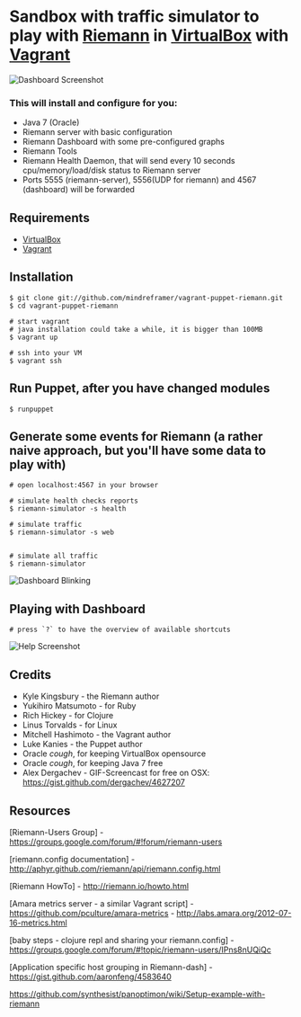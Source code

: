 # Sandbox with traffic simulator to play with [Riemann] in [VirtualBox] with [Vagrant]



![Dashboard Screenshot](https://raw.github.com/mindreframer/vagrant-puppet-riemann/master/pics/dashboard_screenshot.png)


### This will install and configure for you:

  - Java 7 (Oracle)
  - Riemann server with basic configuration
  - Riemann Dashboard with some pre-configured graphs
  - Riemann Tools
  - Riemann Health Daemon, that will send every 10 seconds cpu/memory/load/disk status to Riemann server
  - Ports 5555 (riemann-server), 5556(UDP for riemann) and 4567 (dashboard) will be forwarded



## Requirements
  - [VirtualBox]
  - [Vagrant]


## Installation

    $ git clone git://github.com/mindreframer/vagrant-puppet-riemann.git
    $ cd vagrant-puppet-riemann

    # start vagrant
    # java installation could take a while, it is bigger than 100MB
    $ vagrant up

    # ssh into your VM
    $ vagrant ssh


## Run Puppet, after you have changed modules

    $ runpuppet

## Generate some events for Riemann (a rather naive approach, but you'll have some data to play with)
    # open localhost:4567 in your browser

    # simulate health checks reports
    $ riemann-simulator -s health

    # simulate traffic
    $ riemann-simulator -s web


    # simulate all traffic
    $ riemann-simulator


![Dashboard Blinking](https://raw.github.com/mindreframer/vagrant-puppet-riemann/master/pics/dashboard_blinking.gif)



## Playing with Dashboard

    # press `?` to have the overview of available shortcuts

![Help Screenshot](https://raw.github.com/mindreframer/vagrant-puppet-riemann/master/pics/help_screenshot.png)


## Credits

  - Kyle Kingsbury - the Riemann author
  - Yukihiro Matsumoto - for Ruby
  - Rich Hickey - for Clojure
  - Linus Torvalds - for Linux
  - Mitchell Hashimoto - the Vagrant author
  - Luke Kanies - the Puppet author
  - Oracle *cough*, for keeping VirtualBox opensource
  - Oracle *cough*, for keeping Java 7 free
  - Alex Dergachev - GIF-Screencast for free on OSX: https://gist.github.com/dergachev/4627207


[Vagrant]: http://vagrantup.com
[VirtualBox]: https://www.virtualbox.org/
[Riemann]: http://riemann.io



## Resources

  [Riemann-Users Group]
    - https://groups.google.com/forum/#!forum/riemann-users

  [riemann.config documentation]
    - http://aphyr.github.com/riemann/api/riemann.config.html

  [Riemann HowTo]
    - http://riemann.io/howto.html

  [Amara metrics server - a similar Vagrant script]
    - https://github.com/pculture/amara-metrics
    - http://labs.amara.org/2012-07-16-metrics.html

  [baby steps - clojure repl and sharing your riemann.config]
    - https://groups.google.com/forum/#!topic/riemann-users/IPns8nUQiQc

  [Application specific host grouping in Riemann-dash]
    - https://gist.github.com/aaronfeng/4583640


  https://github.com/synthesist/panoptimon/wiki/Setup-example-with-riemann
